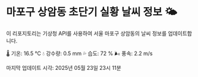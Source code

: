 
# 마포구 상암동 초단기 실황 날씨 정보 🌤️

이 리포지토리는 기상청 API를 사용하여 서울 마포구 상암동의 날씨 정보를 업데이트합니다. 

🌡️ 기온: 16.5 ℃
💧 강수량: 0.5 mm
💦 습도: 72 %
🌬️ 풍속: 2.2 m/s

마지막 업데이트 시각: 2025년 05월 23일 23시 11분    
